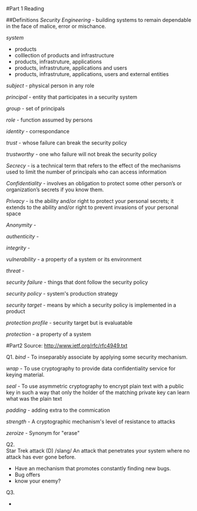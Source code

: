 #Part 1
Reading

##Definitions
*Security Engineering* - building systems to remain dependable in the face of malice, error or mischance.

*system* 
- products
- colllection of products and infrastructure
- products, infrastruture, applications
- products, infrastruture, applications and users
- products, infrastruture, applications, users and external entities

*subject* - physical person in any role

*principal* - entity that participates in a security system

*group* - set of principals

*role* - function assumed by persons

*identity* - correspondance

*trust* - whose failure can break the security policy

*trustworthy* - one who failure will not break the security policy

*Secrecy* - is a technical term that refers to the effect of the mechanisms used to limit the number of principals who can access information

*Confidentiality* - involves an obligation to protect some other person’s or organization’s secrets if you know them.

*Privacy* - is the ability and/or right to protect your personal secrets; it extends to the ability and/or right to prevent invasions of your personal space

*Anonymity* - 

*authenticity* - 

*integrity* - 

*vulnerability* - a property of a system or its environment

*threat* - 

*security failure* - things that dont follow the security policy 

*security policy* - system's production strategy

*security target* - means by which a security policy is implemented in a product

*protection profile* - security target but is evaluatable

*protection* - a property of a system

#Part2
Source: http://www.ietf.org/rfc/rfc4949.txt

Q1.
*bind* - To inseparably associate by applying some security mechanism.

*wrap* - To use cryptography to provide data confidentiality service for keying material.

*seal* -  To use asymmetric cryptography to encrypt plain text with a public key in such a way that only the holder of the matching private key can learn what was the plain text

*padding* - adding extra to the commication 

*strength* - A cryptographic mechanism's level of resistance to attacks

*zeroize* - Synonym for "erase"

Q2.  
Star Trek attack
  (D) /slang/ An attack that penetrates your system where no attack has ever gone before.

- Have an mechanism that promotes constantly finding new bugs.
- Bug offers 
- know your enemy?

Q3. 

- 

